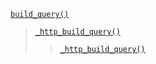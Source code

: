 <p><code><a href="https://developer.wordpress.org/reference/functions/build_query/">build_query()</a></code></p>

<blockquote>

 [`_http_build_query()`](https://developer.wordpress.org/reference/functions/_http_build_query/)
 
> [`_http_build_query()`](https://developer.wordpress.org/reference/functions/_http_build_query/)

</blockquote>